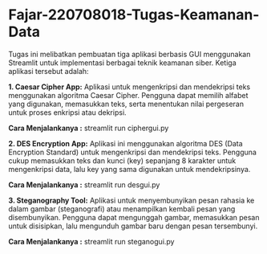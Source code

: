 # Fajar-220708018-Tugas-Keamanan-Data
Tugas ini melibatkan pembuatan tiga aplikasi berbasis GUI menggunakan Streamlit untuk implementasi berbagai teknik keamanan siber. Ketiga aplikasi tersebut adalah:

**1. Caesar Cipher App:**
Aplikasi untuk mengenkripsi dan mendekripsi teks menggunakan algoritma Caesar Cipher. Pengguna dapat memilih alfabet yang digunakan, memasukkan teks, serta menentukan nilai pergeseran untuk proses enkripsi atau dekripsi.

**Cara Menjalankanya :**
streamlit run ciphergui.py

**2. DES Encryption App:**
Aplikasi ini menggunakan algoritma DES (Data Encryption Standard) untuk mengenkripsi dan mendekripsi teks. Pengguna cukup memasukkan teks dan kunci (key) sepanjang 8 karakter untuk mengenkripsi data, lalu key yang sama digunakan untuk mendekripsinya.

**Cara Menjalankanya :**
streamlit run desgui.py

**3. Steganography Tool:**
Aplikasi untuk menyembunyikan pesan rahasia ke dalam gambar (steganografi) atau menampilkan kembali pesan yang disembunyikan. Pengguna dapat mengunggah gambar, memasukkan pesan untuk disisipkan, lalu mengunduh gambar baru dengan pesan tersembunyi.

**Cara Menjalankanya :**
streamlit run steganogui.py

